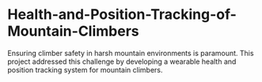 # Health-and-Position-Tracking-of-Mountain-Climbers
Ensuring climber safety in harsh mountain environments is paramount. This project addressed this challenge by developing a wearable health and position tracking system for mountain climbers.
